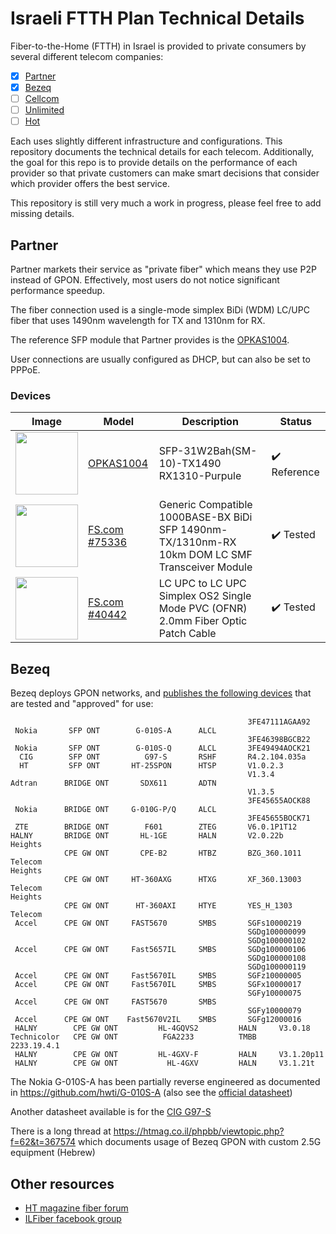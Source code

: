 # Israeli FTTH Plan Technical Details

Fiber-to-the-Home (FTTH) in Israel is provided to private consumers by several different telecom companies:

  - [x] [Partner](https://www.partner.co.il/)
  - [x] [Bezeq](https://www.bezeq.co.il/)
  - [ ] [Cellcom](https://cellcom.co.il/)
  - [ ] [Unlimited](https://www.unlimited.net.il/)
  - [ ] [Hot](https://www.hot.net.il/)

Each uses slightly different infrastructure and configurations. This repository documents the technical details for each telecom. Additionally, the goal for this repo is to provide details on the performance of each provider so that private customers can make smart decisions that consider which provider offers the best service.

This repository is still very much a work in progress, please feel free to add missing details.

## Partner

Partner markets their service as "private fiber" which means they use P2P instead of GPON. Effectively, most users do not notice significant performance speedup.

The fiber connection used is a single-mode simplex BiDi (WDM) LC/UPC fiber that uses 1490nm wavelength for TX and 1310nm for RX.

The reference SFP module that Partner provides is the [OPKAS1004](datasheets/OPKAS1004%20-%20DS_SFP-31W2Bah-DR(OPKAS1004)_SP.pdf).

User connections are usually configured as DHCP, but can also be set to PPPoE.

### Devices

| Image | Model | Description | Status |
| ----- | ----- | ----------- | ------ |
| <img src="imgs/OPKAS1004.01.png" width="100"> | [OPKAS1004](datasheets/OPKAS1004%20-%20DS_SFP-31W2Bah-DR(OPKAS1004)_SP.pdf) | SFP-31W2Bah(SM-10)-TX1490 RX1310-Purpule | :heavy_check_mark: Reference |
| <img src="imgs/75336.main.jpg" width="100"> | [FS.com #75336](https://www.fs.com/products/75336.html) | Generic Compatible 1000BASE-BX BiDi SFP 1490nm-TX/1310nm-RX 10km DOM LC SMF Transceiver Module | :heavy_check_mark: Tested |
| <img src="imgs/40442.main.jpg" width="100"> | [FS.com #40442](https://www.fs.com/products/40442.html) | LC UPC to LC UPC Simplex OS2 Single Mode PVC (OFNR) 2.0mm Fiber Optic Patch Cable | :heavy_check_mark: Tested |

## Bezeq

Bezeq deploys GPON networks, and [publishes the following devices](datasheets/gpon.pdf) that are tested and "approved" for use:

```
                                                     3FE47111AGAA92
 Nokia       SFP ONT        G-010S-A      ALCL
                                                     3FE46398BGCB22
 Nokia       SFP ONT        G-010S-Q      ALCL       3FE49494AOCK21
  CIG        SFP ONT          G97-S       RSHF       R4.2.104.035a
  HT         SFP ONT       HT-25SPON      HTSP       V1.0.2.3
                                                     V1.3.4
Adtran      BRIDGE ONT       SDX611       ADTN
                                                     V1.3.5
                                                     3FE45655AOCK88
 Nokia      BRIDGE ONT     G-010G-P/Q     ALCL
                                                     3FE45655BOCK71
 ZTE        BRIDGE ONT        F601        ZTEG       V6.0.1P1T12
HALNY       BRIDGE ONT       HL-1GE       HALN       V2.0.22b
Heights
            CPE GW ONT       CPE-B2       HTBZ       BZG_360.1011
Telecom
Heights
            CPE GW ONT     HT-360AXG      HTXG       XF_360.13003
Telecom
Heights
            CPE GW ONT      HT-360AXI     HTYE       YES_H_1303
Telecom
 Accel      CPE GW ONT     FAST5670       SMBS       SGFs10000219
                                                     SGDg100000099
                                                     SGDg100000102
 Accel      CPE GW ONT     Fast5657IL     SMBS       SGDg100000106
                                                     SGDg100000108
                                                     SGDg100000119
 Accel      CPE GW ONT     Fast5670IL     SMBS       SGFz10000005
 Accel      CPE GW ONT     Fast5670IL     SMBS       SGFx10000017
                                                     SGFy10000075
 Accel      CPE GW ONT     FAST5670       SMBS
                                                     SGFy10000079
 Accel      CPE GW ONT    Fast5670V2IL    SMBS       SGFg12000016
 HALNY        CPE GW ONT         HL-4GQVS2         HALN     V3.0.18
Technicolor   CPE GW ONT          FGA2233          TMBB     2233.19.4.1
 HALNY        CPE GW ONT         HL-4GXV-F         HALN     V3.1.20p11
 HALNY        CPE GW ONT           HL-4GXV         HALN     V3.1.21t

```

The Nokia G-010S-A has been partially reverse engineered as documented in https://github.com/hwti/G-010S-A (also see the [official datasheet](datasheets/ale-gpon-nokia-ont-g-010s-a-datasheet-en.pdf))

Another datasheet available is for the [CIG G97-S](datasheets/G-97S_DataSheet_V2.pdf)

There is a long thread at https://htmag.co.il/phpbb/viewtopic.php?f=62&t=367574 which documents usage of Bezeq GPON with custom 2.5G equipment (Hebrew) 

## Other resources

- [HT magazine fiber forum](https://htmag.co.il/phpbb/viewforum.php?f=62)
- [ILFiber facebook group](https://www.facebook.com/groups/ILFiber)
